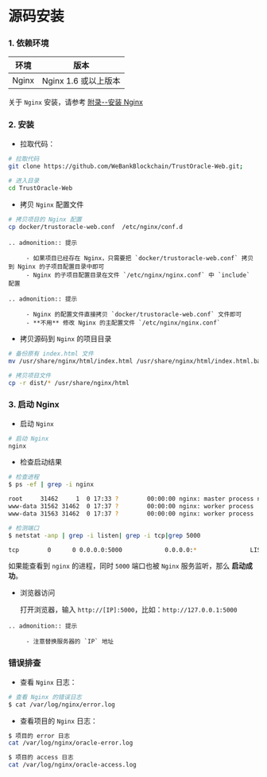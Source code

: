 # 源码安装

### 1. 依赖环境

| 环境  | 版本               |
| ----- | ------------------ |
| Nginx | Nginx 1.6 或以上版本 |

关于 `Nginx` 安装，请参考 [附录--安装 Nginx](../../TrustOracle-Service/appendix.html#install_nginx)

### 2. 安装

* 拉取代码：

```Bash
# 拉取代码
git clone https://github.com/WeBankBlockchain/TrustOracle-Web.git;
    
# 进入目录
cd TrustOracle-Web
```

* 拷贝 `Nginx` 配置文件
    
```Bash
# 拷贝项目的 Nginx 配置
cp docker/trustoracle-web.conf  /etc/nginx/conf.d
```

```eval_rst
.. admonition:: 提示

     - 如果项目已经存在 Nginx，只需要把 `docker/trustoracle-web.conf` 拷贝到 Nginx 的子项目配置目录中即可
     - Nginx 的子项目配置目录在文件 `/etc/nginx/nginx.conf` 中 `include` 配置
``` 

```eval_rst
.. admonition:: 提示

     - Nginx 的配置文件直接拷贝 `docker/trustoracle-web.conf` 文件即可
     - **不用** 修改 Nginx 的主配置文件 `/etc/nginx/nginx.conf`
```

* 拷贝源码到 `Nginx` 的项目目录


```Bash
# 备份原有 index.html 文件
mv /usr/share/nginx/html/index.html /usr/share/nginx/html/index.html.back

# 拷贝项目文件
cp -r dist/* /usr/share/nginx/html
```

### 3. 启动 Nginx

* 启动 `Nginx`

```Bash
# 启动 Nginx
nginx 
```

* 检查启动结果

```Bash
# 检查进程
$ ps -ef | grep -i nginx

root     31462     1  0 17:33 ?        00:00:00 nginx: master process nginx
www-data 31562 31462  0 17:37 ?        00:00:00 nginx: worker process
www-data 31563 31462  0 17:37 ?        00:00:00 nginx: worker process

# 检测端口
$ netstat -anp | grep -i listen| grep -i tcp|grep 5000

tcp        0      0 0.0.0.0:5000            0.0.0.0:*               LISTEN      31462/nginx: master
```

如果能查看到 `nginx` 的进程，同时 `5000` 端口也被 `Nginx` 服务监听，那么 **启动成功**。

* 浏览器访问
    
    打开浏览器，输入 `http://[IP]:5000`，比如：`http://127.0.0.1:5000`

```eval_rst
.. admonition:: 提示

     - 注意替换服务器的 `IP` 地址
```

### 错误排查
* 查看 `Nginx` 日志：

```Bash
# 查看 Nginx 的错误日志
$ cat /var/log/nginx/error.log
```

* 查看项目的 `Nginx` 日志：

```Bash
$ 项目的 error 日志
cat /var/log/nginx/oracle-error.log

$ 项目的 access 日志
cat /var/log/nginx/oracle-access.log
```

